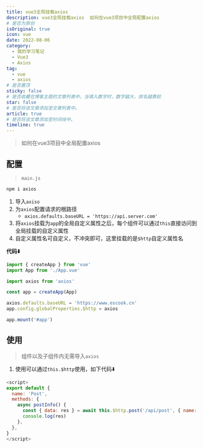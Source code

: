 ```yaml
---
title: vue3全局挂载axios
description: vue3全局挂载axios  如何在vue3项目中全局配置axios
# 是否为原创
isOriginal: true
icon: vue
date: 2022-08-06
category:
  - 我的学习笔记
  - Vue3
  - Axios
tag:
  - vue
  - axios
# 是否置顶
sticky: false
# 是否收藏在博客主题的文章列表中。当填入数字时，数字越大，排名越靠前
star: false
# 是否将该文章添加至文章列表中。
article: true
# 是否将该文章添加至时间线中。
timeline: true
---
```

<CountView></CountView>


> 如何在vue3项目中全局配置axios

<!-- more -->



## 配置

> `main.js`

```sh
npm i axios
```

1. 导入`axiso`
2. 为`axios`配置请求的根路径
   - `axios.defaults.baseURL = 'https://api.server.com'`
3. 将`axios`挂载为`app`的全局自定义属性之后，每个组件可以通过`this`直接访问到全局挂载的自定义属性
4. 自定义属性名可自定义，不冲突即可，这里挂载的是`$http`自定义属性名

**代码:arrow_down:**

```js {4,8-9}
import { createApp } from 'vue'
import App from './App.vue'

import axios from 'axios'

const app = createApp(App)

axios.defaults.baseURL = 'https://www.escook.cn'
app.config.globalProperties.$http = axios

app.mount('#app')
```

## 使用

> 组件以及子组件内无需导入`axios`

1. 使用可以通过`this.$http`使用，如下代码:arrow_down:

```js {6}
<script>
export default {
  name: 'Post',
  methods: {
    async postInfo() {
      const { data: res } = await this.$http.post('/api/post', { name: 'zs', age: 20 })
      console.log(res)
    },
  },
}
</script>
```

